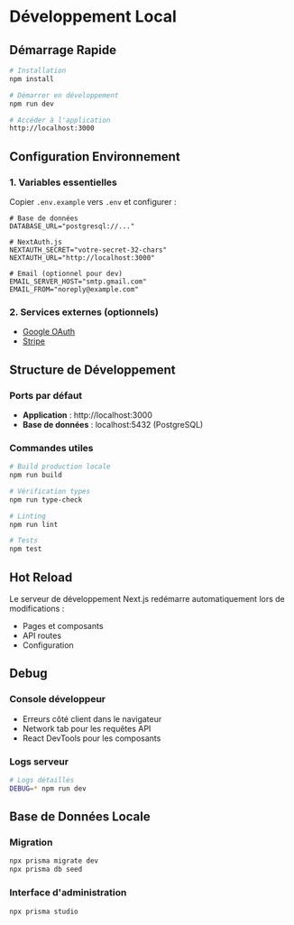 # Développement Local

## Démarrage Rapide

```bash
# Installation
npm install

# Démarrer en développement
npm run dev

# Accéder à l'application
http://localhost:3000
```

## Configuration Environnement

### 1. Variables essentielles
Copier `.env.example` vers `.env` et configurer :

```env
# Base de données
DATABASE_URL="postgresql://..."

# NextAuth.js
NEXTAUTH_SECRET="votre-secret-32-chars"
NEXTAUTH_URL="http://localhost:3000"

# Email (optionnel pour dev)
EMAIL_SERVER_HOST="smtp.gmail.com"
EMAIL_FROM="noreply@example.com"
```

### 2. Services externes (optionnels)
- [Google OAuth](authentication/google-oauth.md)
- [Stripe](payments/stripe-setup.md)

## Structure de Développement

### Ports par défaut
- **Application** : http://localhost:3000
- **Base de données** : localhost:5432 (PostgreSQL)

### Commandes utiles
```bash
# Build production locale
npm run build

# Vérification types
npm run type-check

# Linting
npm run lint

# Tests
npm test
```

## Hot Reload

Le serveur de développement Next.js redémarre automatiquement lors de modifications :
- Pages et composants
- API routes
- Configuration

## Debug

### Console développeur
- Erreurs côté client dans le navigateur
- Network tab pour les requêtes API
- React DevTools pour les composants

### Logs serveur
```bash
# Logs détaillés
DEBUG=* npm run dev
```

## Base de Données Locale

### Migration
```bash
npx prisma migrate dev
npx prisma db seed
```

### Interface d'administration
```bash
npx prisma studio
```
